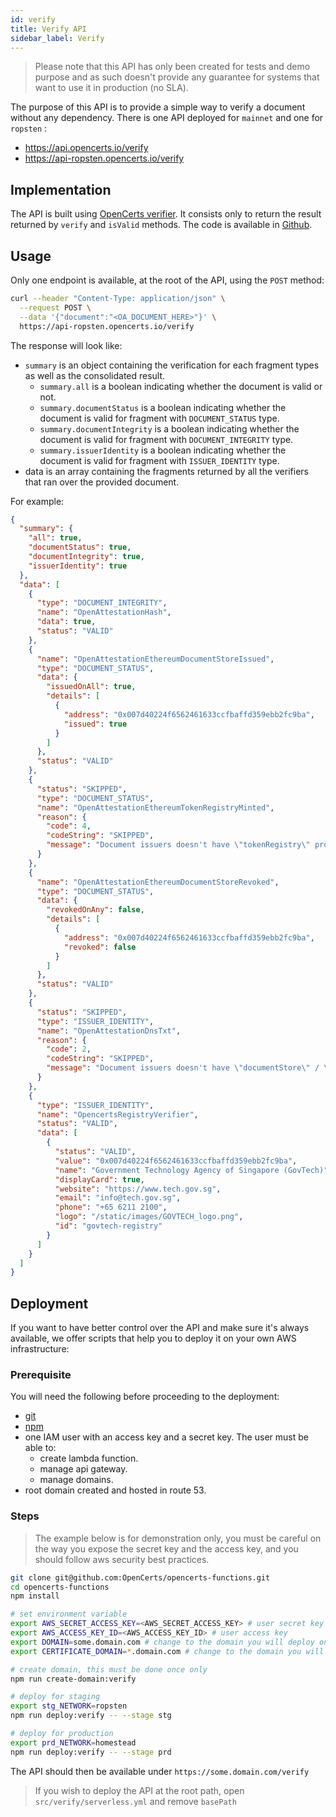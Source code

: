 ```yaml
---
id: verify
title: Verify API
sidebar_label: Verify
---
```


> Please note that this API has only been created for tests and demo purpose and as such doesn't provide any guarantee for systems that want to use it in production (no SLA).

The purpose of this API is to provide a simple way to verify a document without any dependency. There is one API deployed for `mainnet` and one for `ropsten` :

- https://api.opencerts.io/verify
- https://api-ropsten.opencerts.io/verify

## Implementation

The API is built using [OpenCerts verifier](/docs/verifier.md). It consists only to return the result returned by `verify` and `isValid` methods. The code is available in [Github](https://github.com/OpenCerts/opencerts-functions/blob/master/src/verify/index.js).

## Usage

Only one endpoint is available, at the root of the API, using the `POST` method:

```bash
curl --header "Content-Type: application/json" \
  --request POST \
  --data '{"document":"<OA_DOCUMENT_HERE>"}' \
  https://api-ropsten.opencerts.io/verify
```

The response will look like:

- `summary` is an object containing the verification for each fragment types as well as the consolidated result.
  - `summary.all` is a boolean indicating whether the document is valid or not.
  - `summary.documentStatus` is a boolean indicating whether the document is valid for fragment with `DOCUMENT_STATUS` type.
  - `summary.documentIntegrity` is a boolean indicating whether the document is valid for fragment with `DOCUMENT_INTEGRITY` type.
  - `summary.issuerIdentity` is a boolean indicating whether the document is valid for fragment with `ISSUER_IDENTITY` type.
- data is an array containing the fragments returned by all the verifiers that ran over the provided document.

For example:

```json
{
  "summary": {
    "all": true,
    "documentStatus": true,
    "documentIntegrity": true,
    "issuerIdentity": true
  },
  "data": [
    {
      "type": "DOCUMENT_INTEGRITY",
      "name": "OpenAttestationHash",
      "data": true,
      "status": "VALID"
    },
    {
      "name": "OpenAttestationEthereumDocumentStoreIssued",
      "type": "DOCUMENT_STATUS",
      "data": {
        "issuedOnAll": true,
        "details": [
          {
            "address": "0x007d40224f6562461633ccfbaffd359ebb2fc9ba",
            "issued": true
          }
        ]
      },
      "status": "VALID"
    },
    {
      "status": "SKIPPED",
      "type": "DOCUMENT_STATUS",
      "name": "OpenAttestationEthereumTokenRegistryMinted",
      "reason": {
        "code": 4,
        "codeString": "SKIPPED",
        "message": "Document issuers doesn't have \"tokenRegistry\" property or TOKEN_REGISTRY method"
      }
    },
    {
      "name": "OpenAttestationEthereumDocumentStoreRevoked",
      "type": "DOCUMENT_STATUS",
      "data": {
        "revokedOnAny": false,
        "details": [
          {
            "address": "0x007d40224f6562461633ccfbaffd359ebb2fc9ba",
            "revoked": false
          }
        ]
      },
      "status": "VALID"
    },
    {
      "status": "SKIPPED",
      "type": "ISSUER_IDENTITY",
      "name": "OpenAttestationDnsTxt",
      "reason": {
        "code": 2,
        "codeString": "SKIPPED",
        "message": "Document issuers doesn't have \"documentStore\" / \"tokenRegistry\" property or doesn't use DNS-TXT type"
      }
    },
    {
      "type": "ISSUER_IDENTITY",
      "name": "OpencertsRegistryVerifier",
      "status": "VALID",
      "data": [
        {
          "status": "VALID",
          "value": "0x007d40224f6562461633ccfbaffd359ebb2fc9ba",
          "name": "Government Technology Agency of Singapore (GovTech)",
          "displayCard": true,
          "website": "https://www.tech.gov.sg",
          "email": "info@tech.gov.sg",
          "phone": "+65 6211 2100",
          "logo": "/static/images/GOVTECH_logo.png",
          "id": "govtech-registry"
        }
      ]
    }
  ]
}
```

## Deployment

If you want to have better control over the API and make sure it's always available, we offer scripts that help you to deploy it on your own AWS infrastructure:

### Prerequisite

You will need the following before proceeding to the deployment:

- [git](https://git-scm.com/)
- [npm](https://nodejs.org/en/)
- one IAM user with an access key and a secret key. The user must be able to:
  - create lambda function.
  - manage api gateway.
  - manage domains.
- root domain created and hosted in route 53.

### Steps

> The example below is for demonstration only, you must be careful on the way you expose the secret key and the access key, and you should follow aws security best practices.

```bash
git clone git@github.com:OpenCerts/opencerts-functions.git
cd opencerts-functions
npm install

# set environment variable
export AWS_SECRET_ACCESS_KEY=<AWS_SECRET_ACCESS_KEY> # user secret key
export AWS_ACCESS_KEY_ID=<AWS_ACCESS_KEY_ID> # user access key
export DOMAIN=some.domain.com # change to the domain you will deploy on
export CERTIFICATE_DOMAIN=*.domain.com # change to the domain you will deploy on

# create domain, this must be done once only
npm run create-domain:verify

# deploy for staging
export stg_NETWORK=ropsten
npm run deploy:verify -- --stage stg

# deploy for production
export prd_NETWORK=homestead
npm run deploy:verify -- --stage prd
```

The API should then be available under `https://some.domain.com/verify`

> If you wish to deploy the API at the root path, open `src/verify/serverless.yml` and remove `basePath`
